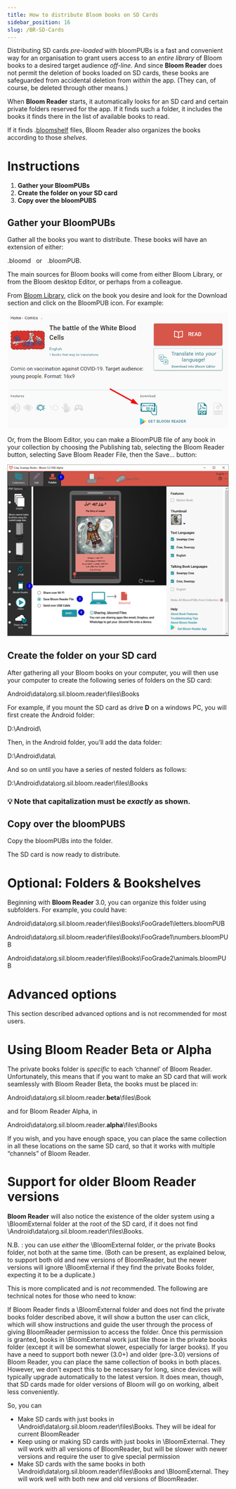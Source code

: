 ```yaml
---
title: How to distribute Bloom books on SD Cards
sidebar_position: 16
slug: /BR-SD-Cards
---
```




Distributing SD cards _pre-loaded_ with bloomPUBs is a fast and convenient way for an organisation to grant users access to an _entire library_ of Bloom books to a desired target audience _off-line_. And since **Bloom Reader** does not permit the deletion of books loaded on SD cards, these books are safeguarded from accidental deletion from _within_ the app. (They can, of course, be deleted through other means.)


When **Bloom Reader** starts, it automatically looks for an SD card and certain private folders reserved for the app. If it finds such a folder, it includes the books it finds there in the list of available books to read.


If it finds .[bloomshelf](https://docs.google.com/document/u/0/d/1UUvwxJ32W2X5CRgq-TS-1HmPj7gCKH9Y9bxZKbmpdAI/edit) files, Bloom Reader also organizes the books according to those _shelves_.


# **Instructions**

1. **Gather your BloomPUBs**
1. **Create the folder on your SD card**
1. **Copy over the bloomPUBS**

## **Gather your BloomPUBs**


Gather all the books you want to distribute. These books will have an extension of either:


.bloomd   or   .bloomPUB.


The main sources for Bloom books will come from either Bloom Library, or from the Bloom desktop Editor, or perhaps from a colleague.


From [Bloom Library](https://bloomlibrary.org/read), click on the book you desire and look for the Download section and click on the BloomPUB icon. For example:


![](./452718725.png)


Or, from the Bloom Editor, you can make a BloomPUB file of any book in your collection by choosing the Publishing tab, selecting the Bloom Reader button, selecting Save Bloom Reader File, then the Save… button:


![](./1079617681.png)


## **Create the folder on your SD card**


After gathering all your Bloom books on your computer, you will then use your computer to create the following series of folders on the SD card:


Android\data\org.sil.bloom.reader\files\Books


For example, if you mount the SD card as drive **D** on a windows PC, you will first create the Android folder:


D:\Android\


Then, in the Android folder, you’ll add the data folder:


D:\Android\data\


And so on until you have a series of nested folders as follows:


D:\Android\data\org.sil.bloom.reader\files\Books


### 💡 Note that capitalization must be _exactly_ as shown.


## **Copy over the bloomPUBS**


Copy the bloomPUBs into the folder.


The SD card is now ready to distribute.


# **Optional: Folders & Bookshelves**


Beginning with **Bloom Reader** 3.0, you can organize this folder using subfolders. For example, you could have:


Android\data\org.sil.bloom.reader\files\Books\FooGrade1\letters.bloomPUB


Android\data\org.sil.bloom.reader\files\Books\FooGrade1\numbers.bloomPUB


Android\data\org.sil.bloom.reader\files\Books\FooGrade2\animals.bloomPUB


# **Advanced options**


This section described advanced options and is not recommended for most users.


# **Using Bloom Reader Beta or Alpha**


The private books folder is _specific_ to each ‘channel’ of Bloom Reader. Unfortunately, this means that if you want to make an SD card that will work seamlessly with Bloom Reader Beta, the books must be placed in:


Android\data\org.sil.bloom.reader.**beta**\files\Book


and for Bloom Reader Alpha, in


Android\data\org.sil.bloom.reader.**alpha**\files\Books


If you wish, and you have enough space, you can place the same collection in all these locations on the same SD card, so that it works with multiple “channels” of Bloom Reader.


# **Support for older Bloom Reader versions**


**Bloom Reader** will also notice the existence of the older system using a \BloomExternal folder at the root of the SD card, if it does not find \Android\data\org.sil.bloom.reader\files\Books.


N.B. : you can use _either_ the \BloomExternal folder, _or_ the private Books folder, not both at the same time. (Both can be present, as explained below, to support both old and new versions of BloomReader, but the newer versions will ignore \BloomExternal if they find the private Books folder, expecting it to be a duplicate.)


This is more complicated and is _not_ recommended. The following are technical notes for those who need to know:


If Bloom Reader finds a \BloomExternal folder and does not find the private books folder described above, it will show a button the user can click, which will show instructions and guide the user through the process of giving BloomReader permission to access the folder. Once this permission is granted, books in \BloomExternal work just like those in the private books folder (except it will be somewhat slower, especially for larger books). If you have a need to support both newer (3.0+) and older (pre-3.0) versions of Bloom Reader, you can place the same collection of books in both places. However, we don’t expect this to be necessary for long, since devices will typically upgrade automatically to the latest version. It does mean, though, that SD cards made for older versions of Bloom will go on working, albeit less conveniently.


So, you can

- Make SD cards with just books in \Android\data\org.sil.bloom.reader\files\Books. They will be ideal for current BloomReader
- Keep using or making SD cards with just books in \BloomExternal. They will work with all versions of BloomReader, but will be slower with newer versions and require the user to give special permission
- Make SD cards with the same books in both \Android\data\org.sil.bloom.reader\files\Books and \BloomExternal. They will work well with both new and old versions of BloomReader.
